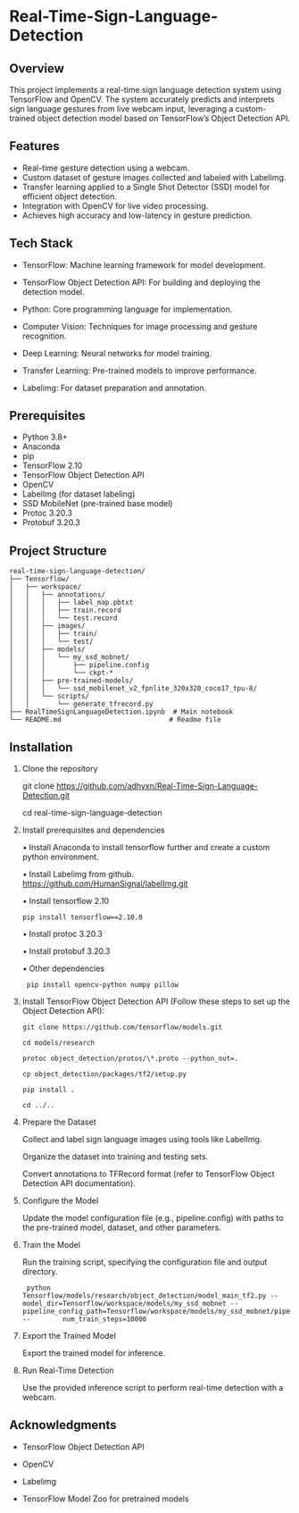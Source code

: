 # Real-Time-Sign-Language-Detection

## Overview

This project implements a real-time sign language detection system using TensorFlow and OpenCV. The system accurately predicts and interprets sign language gestures from live webcam input, leveraging a custom-trained object detection model based on TensorFlow’s Object Detection API.

## Features

- Real-time gesture detection using a webcam.
- Custom dataset of gesture images collected and labeled with Labelimg.
- Transfer learning applied to a Single Shot Detector (SSD) model for efficient object detection.
- Integration with OpenCV for live video processing.
- Achieves high accuracy and low-latency in gesture prediction.

## Tech Stack

-	TensorFlow: Machine learning framework for model development.

-	TensorFlow Object Detection API: For building and deploying the detection model.

-	Python: Core programming language for implementation.

-	Computer Vision: Techniques for image processing and gesture recognition.

-	Deep Learning: Neural networks for model training.

-	Transfer Learning: Pre-trained models to improve performance.

-	Labelimg: For dataset preparation and annotation.


## Prerequisites

- Python 3.8+
- Anaconda
- pip
- TensorFlow 2.10
- TensorFlow Object Detection API
- OpenCV
- LabelImg (for dataset labeling)
- SSD MobileNet (pre-trained base model)
- Protoc 3.20.3
- Protobuf 3.20.3

## Project Structure

```
real-time-sign-language-detection/
├── Tensorflow/
│   ├── workspace/
│   │   ├── annotations/
│   │   │   ├── label_map.pbtxt
│   │   │   ├── train.record
│   │   │   └── test.record
│   │   ├── images/
│   │   │   ├── train/
│   │   │   └── test/
│   │   ├── models/
│   │   │   └── my_ssd_mobnet/
│   │   │       ├── pipeline.config
│   │   │       └── ckpt-*
│   │   ├── pre-trained-models/
│   │   │   └── ssd_mobilenet_v2_fpnlite_320x320_coco17_tpu-8/
│   │   └── scripts/
│   │       └── generate_tfrecord.py
├── RealTimeSignLanguageDetection.ipynb  # Main notebook
└── README.md                           # Readme file
```

## Installation

1. Clone the repository

    git clone https://github.com/adhyxn/Real-Time-Sign-Language-Detection.git
    
    cd real-time-sign-language-detection

2. Install prerequisites and dependencies

    • Install Anaconda to install tensorflow further and create a custom python environment.
    
    • Install Labelimg from github.
       https://github.com/HumanSignal/labelImg.git
    
    • Install tensorflow 2.10
    
       pip install tensorflow==2.10.0
    
    • Install protoc 3.20.3
    
    • Install protobuf 3.20.3
    
    • Other dependencies
    
        pip install opencv-python numpy pillow

4. Install TensorFlow Object Detection API (Follow these steps to set up the Object Detection API):

       git clone https://github.com/tensorflow/models.git
   
       cd models/research
   
       protoc object_detection/protos/\*.proto --python_out=.
   
       cp object_detection/packages/tf2/setup.py
   
       pip install .
   
       cd ../..

5. Prepare the Dataset

    Collect and label sign language images using tools like LabelImg.
   
    Organize the dataset into training and testing sets.
   
    Convert annotations to TFRecord format (refer to TensorFlow Object Detection API documentation).

6. Configure the Model

    Update the model configuration file (e.g., pipeline.config) with paths to the pre-trained model, dataset, and other parameters.

6. Train the Model

    Run the training script, specifying the configuration file and output directory.

        python Tensorflow/models/research/object_detection/model_main_tf2.py --model_dir=Tensorflow/workspace/models/my_ssd_mobnet --pipeline_config_path=Tensorflow/workspace/models/my_ssd_mobnet/pipeline.config --        num_train_steps=10000

7. Export the Trained Model

    Export the trained model for inference.

8. Run Real-Time Detection

    Use the provided inference script to perform real-time detection with a webcam.

## Acknowledgments

- TensorFlow Object Detection API

- OpenCV

- Labelimg

- TensorFlow Model Zoo for pretrained models
